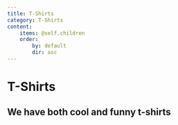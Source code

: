 ```yaml
---
title: T-Shirts
category: T-Shirts
content:
    items: @self.children
    order:
        by: default
        dir: asc
---
```


# T-Shirts
## We have both **cool** and **funny** t-shirts
